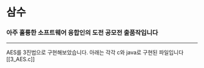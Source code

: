 # 삼수

### 아주 훌륭한 소프트웨어 융합인의 도전 공모전 출품작입니다

---

<span>
AES를 3진법으로 구현해보았습니다.
아래는 각각 c와 java로 구현된 파일입니다
</span>
[[3_AES.c]]

<span>

